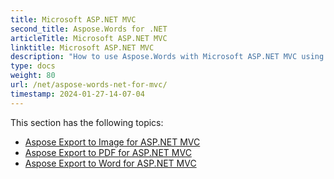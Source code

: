 ```yaml
---
title: Microsoft ASP.NET MVC
second_title: Aspose.Words for .NET
articleTitle: Microsoft ASP.NET MVC
linktitle: Microsoft ASP.NET MVC
description: "How to use Aspose.Words with Microsoft ASP.NET MVC using C#."
type: docs
weight: 80
url: /net/aspose-words-net-for-mvc/
timestamp: 2024-01-27-14-07-04
---
```


This section has the following topics:

- [Aspose Export to Image for ASP.NET MVC](/words/net/aspose-export-to-image-for-asp-net-mvc/)
- [Aspose Export to PDF for ASP.NET MVC](/words/net/aspose-export-to-pdf-for-asp-net-mvc/)
- [Aspose Export to Word for ASP.NET MVC](/words/net/aspose-export-to-word-for-asp-net-mvc/)

